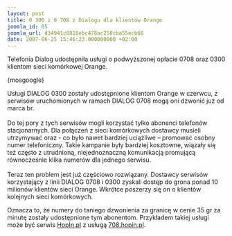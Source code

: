 ```yaml
---
layout: post
title: 0 300 i 0 708 z Dialogu dla klientów Orange
joomla_id: 85
joomla_url: d34941c8818ebc478ac258cba55ecb68
date: 2007-06-25 15:46:23.000000000 +02:00
---
```

Telefonia Dialog udostępniła usługi o&nbsp;podwyższonej opłacie 0708 oraz 0300 klientom sieci kom&oacute;rkowej Orange.<p>{mosgoogle}</p><p>Usługi DIALOG 0300 zostały udostępnione klientom Orange w czerwcu, z serwis&oacute;w uruchomionych w ramach DIALOG 0708 mogą oni dzwonić już od marca br.<br /><br /> Do tej pory z tych serwis&oacute;w mogli korzystać tylko abonenci telefon&oacute;w stacjonarnych. Dla połączeń z sieci kom&oacute;rkowych dostawcy musieli utrzymywać&nbsp;oraz - co było nawet bardziej uciążliwe &ndash; promować osobny numer telefoniczny. Takie kampanie były bardziej kosztowne, wiązały się też często z utrudnioną, niejednoznaczną komunikacją promującą r&oacute;wnocześnie klika numer&oacute;w dla jednego serwisu.<br /><br /><!--   onet('adsGet1','main2-box') //--><!--   onet('adsGet2') //--> Teraz ten problem jest już częściowo rozwiązany. Dostawcy serwis&oacute;w korzystający z linii DIALOG 0708 i 0300 zyskali dostęp do grona ponad 10 milion&oacute;w klient&oacute;w sieci Orange. Wkr&oacute;tce poszerzy się on o klient&oacute;w kolejnych sieci kom&oacute;rkowych.</p><p>Oznacza to, że numery do taniego dzwonienia za granicę w cenie 35 gr za minutę zostały udostępnione tym abonentom. Przykładem takiej usługi może być serwis <a href="http://www.hopin.pl" target="_blank">HopIn.pl</a>  z usługą <a href="http://708.hopin.pl">708.hopin.pl</a>.</p>
